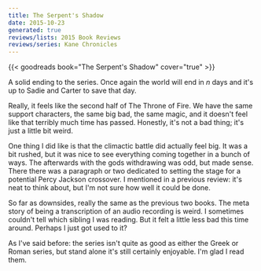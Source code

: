 ```yaml
---
title: The Serpent's Shadow
date: 2015-10-23
generated: true
reviews/lists: 2015 Book Reviews
reviews/series: Kane Chronicles
---
```

{{< goodreads book="The Serpent's Shadow" cover="true" >}}

A solid ending to the series. Once again the world will end in _n_ days and it's up to Sadie and Carter to save that day.  

Really, it feels like the second half of The Throne of Fire. We have the same support characters, the same big bad, the same magic, and it doesn't feel like that terribly much time has passed. Honestly, it's not a bad thing; it's just a little bit weird.  

<!--more-->

One thing I did like is that the climactic battle did actually feel big. It was a bit rushed, but it was nice to see everything coming together in a bunch of ways. The afterwards with the gods withdrawing was odd, but made sense. There there was a paragraph or two dedicated to setting the stage for a potential Percy Jackson crossover. I mentioned in a previous review: it's neat to think about, but I'm not sure how well it could be done.  

So far as downsides, really the same as the previous two books. The meta story of being a transcription of an audio recording is weird. I sometimes couldn't tell which sibling I was reading. But it felt a little less bad this time around. Perhaps I just got used to it?  

As I've said before: the series isn't quite as good as either the Greek or Roman series, but stand alone it's still certainly enjoyable. I'm glad I read them.


